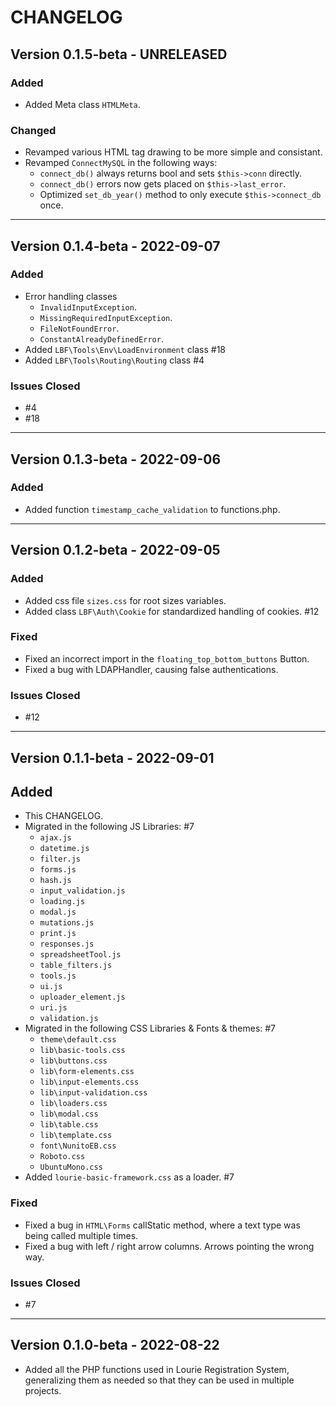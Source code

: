 # CHANGELOG

## Version 0.1.5-beta - UNRELEASED

### Added

- Added Meta class `HTMLMeta`.

### Changed

- Revamped various HTML tag drawing to be more simple and consistant.
- Revamped `ConnectMySQL` in the following ways:
  - `connect_db()` always returns bool and sets `$this->conn` directly.
  - `connect_db()` errors now gets placed on `$this->last_error`.
  - Optimized `set_db_year()` method to only execute `$this->connect_db` once.

---

## Version 0.1.4-beta - 2022-09-07

### Added

- Error handling classes
  - `InvalidInputException`.
  - `MissingRequiredInputException`.
  - `FileNotFoundError`.
  - `ConstantAlreadyDefinedError`.
- Added `LBF\Tools\Env\LoadEnvironment` class #18
- Added `LBF\Tools\Routing\Routing` class #4

### Issues Closed

- #4
- #18

---

## Version 0.1.3-beta - 2022-09-06

### Added

- Added function `timestamp_cache_validation` to functions.php.

---

## Version 0.1.2-beta - 2022-09-05

### Added

- Added css file `sizes.css` for root sizes variables.
- Added class `LBF\Auth\Cookie` for standardized handling of cookies. #12

### Fixed

- Fixed an incorrect import in the `floating_top_bottom_buttons` Button.
- Fixed a bug with LDAPHandler, causing false authentications.

### Issues Closed

- #12

---

## Version 0.1.1-beta - 2022-09-01

## Added

- This CHANGELOG.
- Migrated in the following JS Libraries: #7
  - `ajax.js`
  - `datetime.js`
  - `filter.js`
  - `forms.js`
  - `hash.js`
  - `input_validation.js`
  - `loading.js`
  - `modal.js`
  - `mutations.js`
  - `print.js`
  - `responses.js`
  - `spreadsheetTool.js`
  - `table_filters.js`
  - `tools.js`
  - `ui.js`
  - `uploader_element.js`
  - `uri.js`
  - `validation.js`
- Migrated in the following CSS Libraries & Fonts & themes: #7
  - `theme\default.css`
  - `lib\basic-tools.css`
  - `lib\buttons.css`
  - `lib\form-elements.css`
  - `lib\input-elements.css`
  - `lib\input-validation.css`
  - `lib\loaders.css`
  - `lib\modal.css`
  - `lib\table.css`
  - `lib\template.css`
  - `font\NunitoEB.css`
  - `Roboto.css`
  - `UbuntuMono.css`
- Added `lourie-basic-framework.css` as a loader. #7

### Fixed

- Fixed a bug in `HTML\Forms` callStatic method, where a text type was being called multiple times.
- Fixed a bug with left / right arrow columns. Arrows pointing the wrong way.

### Issues Closed

- #7

---

## Version 0.1.0-beta - 2022-08-22

- Added all the PHP functions used in Lourie Registration System, generalizing them as needed so that they can be used in multiple projects.
